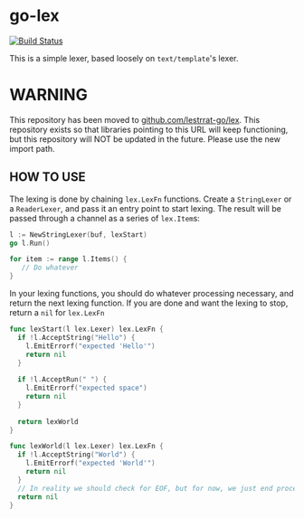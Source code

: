 go-lex
======

[![Build Status](https://travis-ci.org/lestrrat/go-lex.svg?branch=master)](https://travis-ci.org/lestrrat/go-lex)

This is a simple lexer, based loosely on `text/template`'s lexer.

# WARNING

This repository has been moved to [github.com/lestrrat-go/lex](https://github.com/lestrrat-go/lex). This repository exists so that libraries pointing to this URL will keep functioning, but this repository will NOT be updated in the future. Please use the new import path.

## HOW TO USE

The lexing is done by chaining `lex.LexFn` functions. Create a `StringLexer` or a `ReaderLexer`, and pass it an entry point to start lexing. The result will be passed through a channel as a series of `lex.Item`s:

```go
l := NewStringLexer(buf, lexStart)
go l.Run()

for item := range l.Items() {
   // Do whatever
}
```

In your lexing functions, you should do whatever processing necessary, and return the next lexing function. If you are done and want the lexing to stop, return a `nil` for `lex.LexFn`

```go
func lexStart(l lex.Lexer) lex.LexFn {
  if !l.AcceptString("Hello") {
    l.EmitErrorf("expected 'Hello'")
    return nil
  }
  
  if !l.AcceptRun(" ") {
    l.EmitErrorf("expected space")
    return nil
  }
    
  return lexWorld
}

func lexWorld(l lex.Lexer) lex.LexFn {
  if !l.AcceptString("World") {
    l.EmitErrorf("expected 'World'")
    return nil
  }
  // In reality we should check for EOF, but for now, we just end processing
  return nil
}
```


  
